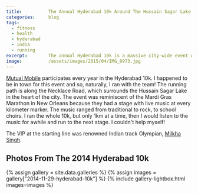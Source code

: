 ```yaml
---
title:			The Annual Hyderabad 10k Around The Hussain Sagar Lake
categories:		blog
tags:
  - fitness
  - health
  - hyderabad
  - india
  - running
excerpt:		The annual Hyderabad 10k is a massive city-wide event with olympian leaders, beautiful scenery and live music on at every kilometer.
image:			/assets/images/2015/04/IMG_0973.jpg
---
```


[Mutual Mobile](/tag/mutual-mobile/) participates every year in the Hyderabad 10k. I happened to be in town for this event and so, naturally, I ran with the team! The running path is along the Necklace Road, which surrounds the Hussain Sagar Lake in the heart of the city. The event was reminiscent of the Mardi Gras Marathon in New Orleans because they had a stage with live music at every kilometer marker. The music ranged from traditional to rock, to school choirs. I ran the whole 10k, but only 1km at a time, then I would listen to the music for awhile and run to the next stage. I couldn't help myself!

The VIP at the starting line was renowned Indian track Olympian, [Milkha Singh](https://en.wikipedia.org/wiki/Milkha_Singh).

## Photos From The 2014 Hyderabad 10k

{% assign gallery = site.data.galleries %}
{% assign images = gallery["2014-11-29-hyderabad-10k"] %}
{% include gallery-lightbox.html images=images %}
